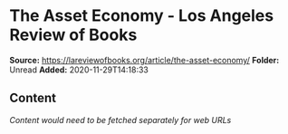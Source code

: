 # The Asset Economy - Los Angeles Review of Books

**Source:** https://lareviewofbooks.org/article/the-asset-economy/
**Folder:** Unread
**Added:** 2020-11-29T14:18:33




## Content
*Content would need to be fetched separately for web URLs*
